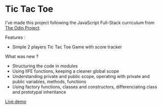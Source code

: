 # Tic Tac Toe

I've made this project following the JavaScript Full-Stack curriculum from <a href="https://www.theodinproject.com/lessons/node-path-javascript-tic-tac-toe">The Odin Project</a>.

Features :

- Simple 2 players Tic Tac Toe Game with score tracker

What was new ?

- Structuring the code in modules
- Using IIFE functions, keeping a cleaner global scope
- Understanding private and public scope, operating with private and public variables, methods, functions
- Using factory functions, classes and constructors, differenciating class and prototypal inheritance

<a href="https://polar0.github.io/tic-tac-toe/">Live demo</a>
